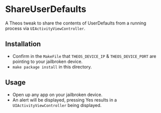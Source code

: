 # ShareUserDefaults
A Theos tweak to share the contents of UserDefaults from a running process via `UIActivityViewController`.

## Installation 
- Confirm in the `MakeFile` that `THEOS_DEVICE_IP` & `THEOS_DEVICE_PORT` are pointing to your jailbroken device.
- `make package install` in this directory.

## Usage
- Open up any app on your jailbroken device.
- An alert will be displayed, pressing Yes results in a `UIActivityViewController` being displayed.